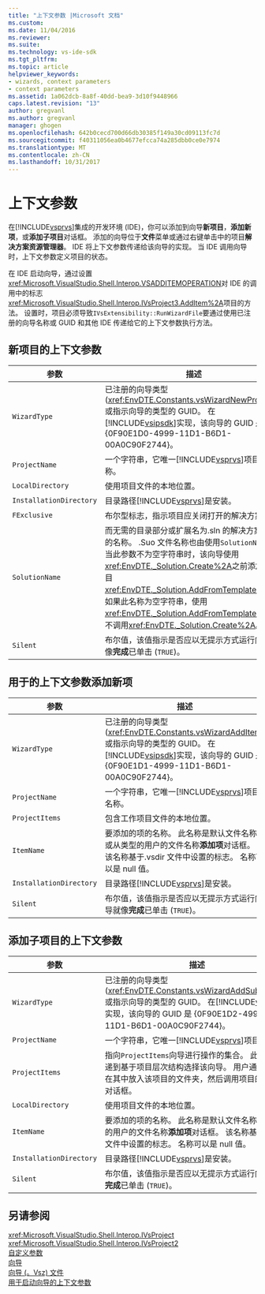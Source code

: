 ```yaml
---
title: "上下文参数 |Microsoft 文档"
ms.custom: 
ms.date: 11/04/2016
ms.reviewer: 
ms.suite: 
ms.technology: vs-ide-sdk
ms.tgt_pltfrm: 
ms.topic: article
helpviewer_keywords:
- wizards, context parameters
- context parameters
ms.assetid: 1a062dcb-8a8f-40dd-bea9-3d10f9448966
caps.latest.revision: "13"
author: gregvanl
ms.author: gregvanl
manager: ghogen
ms.openlocfilehash: 642b0cecd700d66db30385f149a30cd09113fc7d
ms.sourcegitcommit: f40311056ea0b4677efcca74a285dbb0ce0e7974
ms.translationtype: MT
ms.contentlocale: zh-CN
ms.lasthandoff: 10/31/2017
---
```

# <a name="context-parameters"></a>上下文参数
在[!INCLUDE[vsprvs](../../code-quality/includes/vsprvs_md.md)]集成的开发环境 (IDE)，你可以添加到向导**新项目**，**添加新项**，或**添加子项目**对话框。 添加的向导位于**文件**菜单或通过右键单击中的项目**解决方案资源管理器**。 IDE 将上下文参数传递给该向导的实现。 当 IDE 调用向导时，上下文参数定义项目的状态。  
  
 在 IDE 启动向导，通过设置<xref:Microsoft.VisualStudio.Shell.Interop.VSADDITEMOPERATION>对 IDE 的调用中的标志<xref:Microsoft.VisualStudio.Shell.Interop.IVsProject3.AddItem%2A>项目的方法。 设置时，项目必须导致`IVsExtensibility::RunWizardFile`要通过使用已注册的向导名称或 GUID 和其他 IDE 传递给它的上下文参数执行方法。  
  
## <a name="context-parameters-for-new-project"></a>新项目的上下文参数  
  
|参数|描述|  
|---------------|-----------------|  
|`WizardType`|已注册的向导类型 (<xref:EnvDTE.Constants.vsWizardNewProject>) 或指示向导的类型的 GUID。 在[!INCLUDE[vsipsdk](../../extensibility/includes/vsipsdk_md.md)]实现，该向导的 GUID 是 {0F90E1D0-4999-11D1-B6D1-00A0C90F2744}。|  
|`ProjectName`|一个字符串，它唯一[!INCLUDE[vsprvs](../../code-quality/includes/vsprvs_md.md)]项目名称。|  
|`LocalDirectory`|使用项目文件的本地位置。|  
|`InstallationDirectory`|目录路径[!INCLUDE[vsprvs](../../code-quality/includes/vsprvs_md.md)]是安装。|  
|`FExclusive`|布尔型标志，指示项目应关闭打开的解决方案。|  
|`SolutionName`|而无需的目录部分或扩展名为.sln 的解决方案文件的名称。 .Suo 文件名称也由使用`SolutionName`。 当此参数不为空字符串时，该向导使用<xref:EnvDTE._Solution.Create%2A>之前添加与项目<xref:EnvDTE._Solution.AddFromTemplate%2A>。 如果此名称为空字符串，使用<xref:EnvDTE._Solution.AddFromTemplate%2A>而不调用<xref:EnvDTE._Solution.Create%2A>。|  
|`Silent`|布尔值，该值指示是否应以无提示方式运行向导就像**完成**已单击 (`TRUE`)。|  
  
## <a name="context-parameters-for-add-new-item"></a>用于的上下文参数添加新项  
  
|参数|描述|  
|---------------|-----------------|  
|`WizardType`|已注册的向导类型 (<xref:EnvDTE.Constants.vsWizardAddItem>) 或指示向导的类型的 GUID。 在[!INCLUDE[vsipsdk](../../extensibility/includes/vsipsdk_md.md)]实现，该向导的 GUID 是 {0F90E1D1-4999-11D1-B6D1-00A0C90F2744}。|  
|`ProjectName`|一个字符串，它唯一[!INCLUDE[vsprvs](../../code-quality/includes/vsprvs_md.md)]项目名称。|  
|`ProjectItems`|包含工作项目文件的本地位置。|  
|`ItemName`|要添加的项的名称。 此名称是默认文件名称或从类型的用户的文件名称**添加项**对话框。 该名称基于.vsdir 文件中设置的标志。 名称可以是 null 值。|  
|`InstallationDirectory`|目录路径[!INCLUDE[vsprvs](../../code-quality/includes/vsprvs_md.md)]是安装。|  
|`Silent`|布尔值，该值指示是否应以无提示方式运行向导就像**完成**已单击 (`TRUE`)。|  
  
## <a name="context-parameters-for-add-sub-project"></a>添加子项目的上下文参数  
  
|参数|描述|  
|---------------|-----------------|  
|`WizardType`|已注册的向导类型 (<xref:EnvDTE.Constants.vsWizardAddSubProject>) 或指示向导的类型的 GUID。 在[!INCLUDE[vsipsdk](../../extensibility/includes/vsipsdk_md.md)]实现，该向导的 GUID 是 {0F90E1D2-4999-11D1-B6D1-00A0C90F2744}。|  
|`ProjectName`|一个字符串，它唯一[!INCLUDE[vsprvs](../../code-quality/includes/vsprvs_md.md)]项目名称。|  
|`ProjectItems`|指向`ProjectItems`向导进行操作的集合。 此指针传递到基于项目层次结构选择该向导。 用户通常会选择在其中放入该项目的文件夹，然后调用项目的**添加项**对话框。|  
|`LocalDirectory`|使用项目文件的本地位置。|  
|`ItemName`|要添加的项的名称。 此名称是默认文件名称或从类型的用户的文件名称**添加项**对话框。 该名称基于.vsdir 文件中设置的标志。 名称可以是 null 值。|  
|`InstallationDirectory`|目录路径[!INCLUDE[vsprvs](../../code-quality/includes/vsprvs_md.md)]是安装。|  
|`Silent`|布尔值，该值指示是否应以无提示方式运行向导就像**完成**已单击 (`TRUE`)。|  
  
## <a name="see-also"></a>另请参阅  
 <xref:Microsoft.VisualStudio.Shell.Interop.IVsProject>   
 <xref:Microsoft.VisualStudio.Shell.Interop.IVsProject2>   
 [自定义参数](../../extensibility/internals/custom-parameters.md)   
 [向导](../../extensibility/internals/wizards.md)   
 [向导 (。Vsz) 文件](../../extensibility/internals/wizard-dot-vsz-file.md)   
 [用于启动向导的上下文参数](http://msdn.microsoft.com/Library/051a10f4-9e45-4604-b344-123044f33a24)